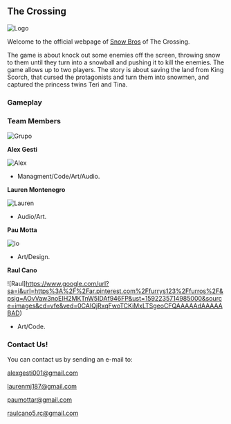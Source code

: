 ## **The Crossing**

![Logo](https://github.com/paumotta/snow_Bros_Website/blob/master/FOTOS/Icon_Less.png)

Welcome to the official webpage of [Snow Bros](https://github.com/alexgesti/Snow-Bros.-Nick-and-Tom) of The Crossing.

The game is about knock out some enemies off the screen, throwing snow to them until they turn into a snowball and pushing it to kill the enemies. The game allows up to two players.
The story is about saving the land from King Scorch, that cursed the protagonists and turn them into snowmen, and captured the princess twins Teri and Tina.

### Gameplay






### Team Members

![Grupo](https://github.com/paumotta/snow_Bros_Website/blob/master/FOTOS/Photo_Group_2.jpg)

**Alex Gesti**

![Alex](https://github.com/paumotta/snow_Bros_Website/blob/master/FOTOS/alex.jpg)

+ Managment/Code/Art/Audio.

 
**Lauren Montenegro**  

![Lauren](https://github.com/paumotta/snow_Bros_Website/blob/master/FOTOS/lauren.jpg)

+ Audio/Art.


**Pau Motta** 

![io](https://github.com/paumotta/snow_Bros_Website/blob/master/FOTOS/io.jpg)
+ Art/Design.


**Raul Cano**

![Raul]https://www.google.com/url?sa=i&url=https%3A%2F%2Far.pinterest.com%2Ffurrys123%2Ffurros%2F&psig=AOvVaw3noEIH2MKTnW5IDAf946FP&ust=1592235714985000&source=images&cd=vfe&ved=0CAIQjRxqFwoTCKiMxLTSgeoCFQAAAAAdAAAAABAD)
+ Art/Code.




### Contact Us!

You can contact us by sending an e-mail to:

alexgesti001@gmail.com

laurenmj187@gmail.com

paumottar@gmail.com

raulcano5.rc@gmail.com
